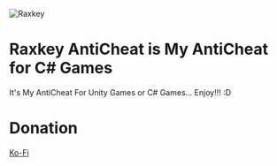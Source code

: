 ![Raxkey](https://user-images.githubusercontent.com/101106797/177014607-77496ed8-064e-4407-aeb3-5e3cfa67912f.png)
# Raxkey AntiCheat is My AntiCheat for C# Games

It's My AntiCheat For Unity Games or C# Games... Enjoy!!! :D

# Donation 

[Ko-Fi](https://ko-fi.com/buzzerfelix_official)

